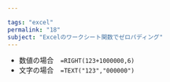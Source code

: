 ```yaml
---

tags: "excel"
permalink: "18"
subject: "Excelのワークシート関数でゼロパディング"
---
```


- 数値の場合　`=RIGHT(123+1000000,6)`
- 文字の場合　`=TEXT("123","000000")`

